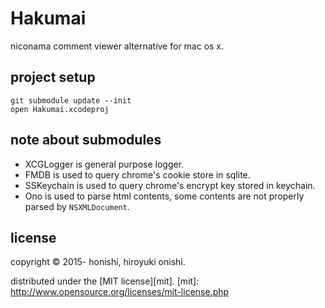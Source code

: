 Hakumai
==
niconama comment viewer alternative for mac os x.

<!--
![screenshot](./document/screenshot.png)
-->

project setup
--
````
git submodule update --init
open Hakumai.xcodeproj
````

note about submodules
--
* XCGLogger is general purpose logger.
* FMDB is used to query chrome's cookie store in sqlite.
* SSKeychain is used to query chrome's encrypt key stored in keychain.
* Ono is used to parse html contents, some contents are not properly parsed by `NSXMLDocument`.

license
--
copyright &copy; 2015- honishi, hiroyuki onishi.

distributed under the [MIT license][mit].
[mit]: http://www.opensource.org/licenses/mit-license.php
